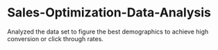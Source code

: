 # Sales-Optimization-Data-Analysis
Analyzed  the data set to figure the best demographics to achieve high conversion or click through rates.
